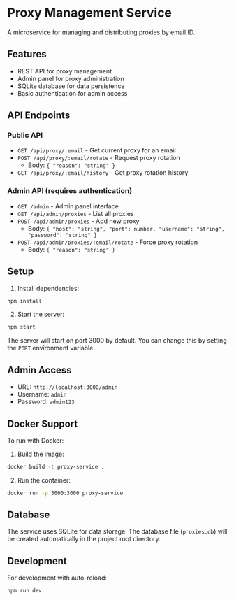 # Proxy Management Service

A microservice for managing and distributing proxies by email ID.

## Features

- REST API for proxy management
- Admin panel for proxy administration
- SQLite database for data persistence
- Basic authentication for admin access

## API Endpoints

### Public API

- `GET /api/proxy/:email` - Get current proxy for an email
- `POST /api/proxy/:email/rotate` - Request proxy rotation
  - Body: `{ "reason": "string" }`
- `GET /api/proxy/:email/history` - Get proxy rotation history

### Admin API (requires authentication)

- `GET /admin` - Admin panel interface
- `GET /api/admin/proxies` - List all proxies
- `POST /api/admin/proxies` - Add new proxy
  - Body: `{ "host": "string", "port": number, "username": "string", "password": "string" }`
- `POST /api/admin/proxies/:email/rotate` - Force proxy rotation
  - Body: `{ "reason": "string" }`

## Setup

1. Install dependencies:
```bash
npm install
```

2. Start the server:
```bash
npm start
```

The server will start on port 3000 by default. You can change this by setting the `PORT` environment variable.

## Admin Access

- URL: `http://localhost:3000/admin`
- Username: `admin`
- Password: `admin123`

## Docker Support

To run with Docker:

1. Build the image:
```bash
docker build -t proxy-service .
```

2. Run the container:
```bash
docker run -p 3000:3000 proxy-service
```

## Database

The service uses SQLite for data storage. The database file (`proxies.db`) will be created automatically in the project root directory.

## Development

For development with auto-reload:
```bash
npm run dev
``` 